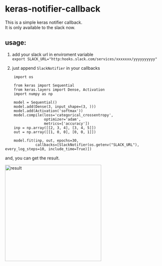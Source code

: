 # keras-notifier-callback
This is a simple keras notifier callback.  
It is only available to the slack now.

## usage:
1. add your slack url in enviroment variable  
`export SLACK_URL="http:hooks.slack.com/services/xxxxxxx/yyyyyyyyyy"`

2. just append `SlackNotifier` in your callbacks


```
    import os

    from keras import Sequential
    from keras.layers import Dense, Activation
    import numpy as np

    model = Sequential()
    model.add(Dense(3, input_shape=(3, )))
    model.add(Activation('softmax'))
    model.compile(loss='categorical_crossentropy',
                  optimizer='adam',
                  metrics=['accuracy'])
    inp = np.array([[2, 3, 4], [3, 4, 5]])
    out = np.array([[1, 0, 0], [0, 0, 1]])

    model.fit(inp, out, epochs=30,
              callbacks=[SlackNotifier(os.getenv("SLACK_URL"), every_log_steps=10, include_time=True)])
```

and, you can get the result.

<img width="318" alt="result" src="https://user-images.githubusercontent.com/23252616/48365418-37593c00-e6ee-11e8-96bb-df8607cb6c04.png">
